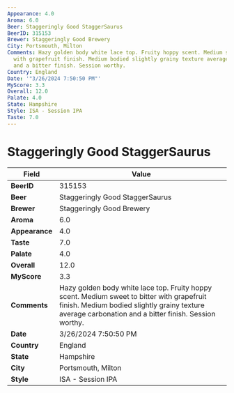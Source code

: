 ```yaml
---
Appearance: 4.0
Aroma: 6.0
Beer: Staggeringly Good StaggerSaurus
BeerID: 315153
Brewer: Staggeringly Good Brewery
City: Portsmouth, Milton
Comments: Hazy golden body white lace top. Fruity hoppy scent. Medium sweet to bitter
  with grapefruit finish. Medium bodied slightly grainy texture average carbonation
  and a bitter finish. Session worthy.
Country: England
Date: '"3/26/2024 7:50:50 PM"'
MyScore: 3.3
Overall: 12.0
Palate: 4.0
State: Hampshire
Style: ISA - Session IPA
Taste: 7.0
---
```


# Staggeringly Good StaggerSaurus

| Field         | Value |
|---------------|-------|
| **BeerID** | 315153 |
| **Beer** | Staggeringly Good StaggerSaurus |
| **Brewer** | Staggeringly Good Brewery |
| **Aroma** | 6.0 |
| **Appearance** | 4.0 |
| **Taste** | 7.0 |
| **Palate** | 4.0 |
| **Overall** | 12.0 |
| **MyScore** | 3.3 |
| **Comments** | Hazy golden body white lace top. Fruity hoppy scent. Medium sweet to bitter with grapefruit finish. Medium bodied slightly grainy texture average carbonation and a bitter finish. Session worthy. |
| **Date** | 3/26/2024 7:50:50 PM |
| **Country** | England |
| **State** | Hampshire |
| **City** | Portsmouth, Milton |
| **Style** | ISA - Session IPA |
